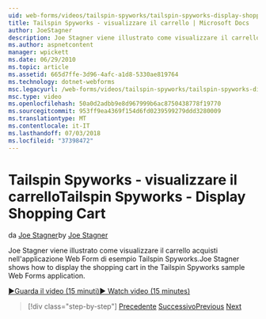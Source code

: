 ```yaml
---
uid: web-forms/videos/tailspin-spyworks/tailspin-spyworks-display-shopping-cart
title: Tailspin Spyworks - visualizzare il carrello | Microsoft Docs
author: JoeStagner
description: Joe Stagner viene illustrato come visualizzare il carrello acquisti nell'applicazione Web Form di esempio Tailspin Spyworks.
ms.author: aspnetcontent
manager: wpickett
ms.date: 06/29/2010
ms.topic: article
ms.assetid: 665d7ffe-3d96-4afc-a1d8-5330ae819764
ms.technology: dotnet-webforms
msc.legacyurl: /web-forms/videos/tailspin-spyworks/tailspin-spyworks-display-shopping-cart
msc.type: video
ms.openlocfilehash: 50a0d2adbb9e8d967999b6ac8750438778f19770
ms.sourcegitcommit: 953ff9ea4369f154d6fd0239599279ddd3280009
ms.translationtype: MT
ms.contentlocale: it-IT
ms.lasthandoff: 07/03/2018
ms.locfileid: "37398472"
---
```

<a name="tailspin-spyworks---display-shopping-cart"></a><span data-ttu-id="c63ed-103">Tailspin Spyworks - visualizzare il carrello</span><span class="sxs-lookup"><span data-stu-id="c63ed-103">Tailspin Spyworks - Display Shopping Cart</span></span>
====================
<span data-ttu-id="c63ed-104">da [Joe Stagner](https://github.com/JoeStagner)</span><span class="sxs-lookup"><span data-stu-id="c63ed-104">by [Joe Stagner](https://github.com/JoeStagner)</span></span>

<span data-ttu-id="c63ed-105">Joe Stagner viene illustrato come visualizzare il carrello acquisti nell'applicazione Web Form di esempio Tailspin Spyworks.</span><span class="sxs-lookup"><span data-stu-id="c63ed-105">Joe Stagner shows how to display the shopping cart in the Tailspin Spyworks sample Web Forms application.</span></span>

[<span data-ttu-id="c63ed-106">&#9654;Guarda il video (15 minuti)</span><span class="sxs-lookup"><span data-stu-id="c63ed-106">&#9654; Watch video (15 minutes)</span></span>](https://channel9.msdn.com/Blogs/ASP-NET-Site-Videos/tailspin-spyworks-display-shopping-cart)

> [!div class="step-by-step"]
> <span data-ttu-id="c63ed-107">[Precedente](tailspin-spyworks-adding-items-to-the-shopping-cart.md)
> [Successivo](tailspin-spyworks-update-the-shopping-cart.md)</span><span class="sxs-lookup"><span data-stu-id="c63ed-107">[Previous](tailspin-spyworks-adding-items-to-the-shopping-cart.md)
[Next](tailspin-spyworks-update-the-shopping-cart.md)</span></span>
